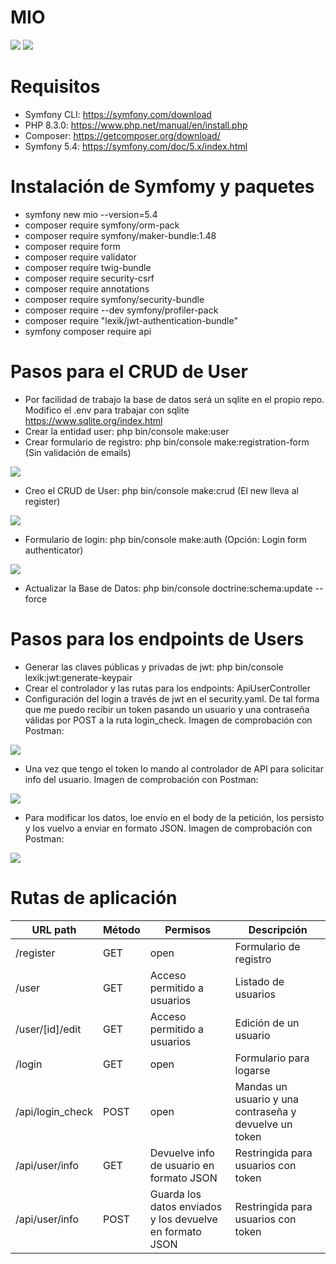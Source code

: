 # MIO

<img src="https://jorgebenitezlopez.com/github/symfony.jpg">
<img src="https://img.shields.io/static/v1?label=PHP&message=Symfony&color=green">

# Requisitos

- Symfony CLI: https://symfony.com/download
- PHP 8.3.0: https://www.php.net/manual/en/install.php
- Composer: https://getcomposer.org/download/
- Symfony 5.4: https://symfony.com/doc/5.x/index.html

# Instalación de Symfomy y paquetes

- symfony new mio --version=5.4
- composer require symfony/orm-pack
- composer require symfony/maker-bundle:1.48
- composer require form
- composer require validator
- composer require twig-bundle 
- composer require security-csrf 
- composer require annotations
- composer require symfony/security-bundle
- composer require --dev symfony/profiler-pack 
- composer require "lexik/jwt-authentication-bundle"
- symfony composer require api

# Pasos para el CRUD de User

- Por facilidad de trabajo la base de datos será un sqlite en el propio repo. Modifico el .env para trabajar con sqlite https://www.sqlite.org/index.html
- Crear la entidad user: php bin/console make:user
- Crear formulario de registro: php bin/console make:registration-form (Sin validación de emails)
<img src="https://jorgebenitezlopez.com/github/CRUD.png">

- Creo el CRUD de User: php bin/console make:crud (El new lleva al register)
<img src="https://jorgebenitezlopez.com/github/CRUD.png">

- Formulario de login: php bin/console make:auth (Opción: Login form authenticator)
<img src="https://jorgebenitezlopez.com/github/login.png">

- Actualizar la Base de Datos: php bin/console doctrine:schema:update --force

# Pasos para los endpoints de Users

- Generar las claves públicas y privadas de jwt: php bin/console lexik:jwt:generate-keypair
- Crear el controlador y las rutas para los endpoints: ApiUserController
- Configuración del login a través de jwt en el security.yaml. De tal forma que me puedo recibir un token pasando un usuario y una contraseña válidas por POST a la ruta login_check. Imagen de comprobación con Postman:
<img src="https://jorgebenitezlopez.com/github/api-login.png">

- Una vez que tengo el token lo mando al controlador de API para solicitar info del usuario. Imagen de comprobación con Postman:
<img src="https://jorgebenitezlopez.com/github/api-info.png">

- Para modificar los datos, loe envío en el body de la petición, los persisto y los vuelvo a enviar en formato JSON. Imagen de comprobación con Postman:
<img src="https://jorgebenitezlopez.com/github/api-update.png">

# Rutas de aplicación

| URL path           | Método | Permisos                           | Descripción                          |
|---------------------|--------|------------------------------------|--------------------------------------|
| /register          | GET    | open                               | Formulario de registro               |
| /user              | GET    | Acceso permitido a usuarios        | Listado de usuarios                  |
| /user/[id]/edit    | GET    | Acceso permitido a usuarios        | Edición de un usuario                |
| /login             | GET    | open                               | Formulario para logarse               |
| /api/login_check   | POST   | open                               | Mandas un usuario y una contraseña y devuelve un token |
| /api/user/info     | GET    | Devuelve info de usuario en formato JSON | Restringida para usuarios con token |
| /api/user/info     | POST   | Guarda los datos enviados y los devuelve en formato JSON | Restringida para usuarios con token |

